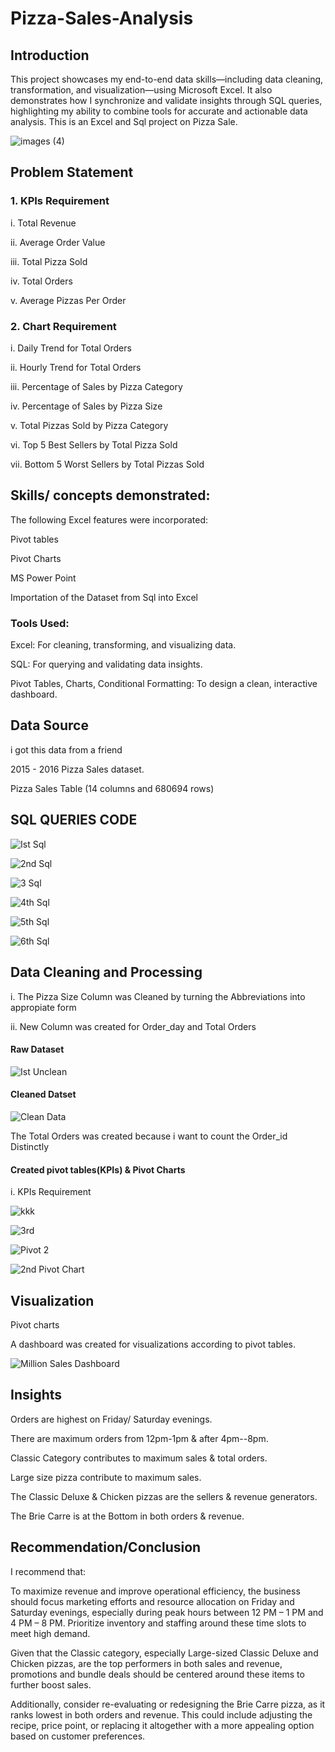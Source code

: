 # Pizza-Sales-Analysis
## Introduction
This project showcases my end-to-end data skills—including data cleaning, transformation, and visualization—using Microsoft Excel. It also demonstrates how I synchronize and validate insights through SQL queries, highlighting my ability to combine tools for accurate and actionable data analysis. 
This is an Excel and Sql project on Pizza Sale.


![images (4)](https://github.com/user-attachments/assets/709ba70b-be8b-4be3-b9ca-5da0a96c1b57)

## Problem Statement
### 1. KPIs Requirement

i. Total Revenue

ii. Average Order Value

iii. Total Pizza Sold

iv. Total Orders

v. Average Pizzas Per Order

### 2. Chart Requirement

i. Daily Trend for Total Orders

ii. Hourly Trend for Total Orders

iii. Percentage of Sales by Pizza Category

iv. Percentage of Sales by Pizza Size

v. Total Pizzas Sold by Pizza Category

vi. Top 5 Best Sellers by Total Pizza Sold

vii. Bottom 5 Worst Sellers by Total Pizzas Sold

## Skills/ concepts demonstrated:

The following Excel features were incorporated:

Pivot tables

Pivot Charts

MS Power Point

Importation of the Dataset from Sql into Excel

### Tools Used:
Excel: For cleaning, transforming, and visualizing data.

SQL: For querying and validating data insights.

Pivot Tables, Charts, Conditional Formatting: To design a clean, interactive dashboard.

## Data Source

i got this data from a friend

2015 - 2016 Pizza Sales dataset.

Pizza Sales Table (14 columns and 680694 rows)

## SQL QUERIES CODE
![Ist Sql](https://github.com/user-attachments/assets/ce7c68d0-c700-472d-b53f-0934da13efa5)

![2nd Sql](https://github.com/user-attachments/assets/4fb52c48-307f-4e50-a4e4-e3468c3dbb68)

![3 Sql](https://github.com/user-attachments/assets/2eae1f9a-ea2e-468e-a66f-0834737e867d)

![4th Sql](https://github.com/user-attachments/assets/7dde7256-3038-41ab-9341-f6268150d7c5)

![5th Sql](https://github.com/user-attachments/assets/2ed66718-1027-434a-9363-880bc7b06d49)

![6th Sql](https://github.com/user-attachments/assets/599d8a4e-3c8e-4d58-9ccd-f726680fe6b1)

## Data Cleaning and Processing

i. The Pizza Size Column was Cleaned by turning the Abbreviations into appropiate form

ii. New Column was created for Order_day and Total Orders
#### Raw Dataset

![Ist Unclean](https://github.com/user-attachments/assets/1f06e8a2-b513-480e-a576-27a4844e49e8)

#### Cleaned Datset

![Clean Data](https://github.com/user-attachments/assets/3d62cba5-2a9e-40a5-8394-75f06c488b8a)

The Total Orders was created because i want to count the Order_id Distinctly

#### Created pivot tables(KPIs) & Pivot Charts

i. KPIs Requirement

![kkk](https://github.com/user-attachments/assets/c615741e-464a-4171-91ed-296b26ffc258)

![3rd](https://github.com/user-attachments/assets/d661f58a-2083-4c80-9d81-1828ac5cca6f)

![Pivot 2](https://github.com/user-attachments/assets/8f509751-a3fa-471c-9c02-cf506f235611)

![2nd Pivot Chart](https://github.com/user-attachments/assets/45aaa7c7-b21b-4243-a972-1ccade25784e)


## Visualization

Pivot charts

A dashboard was created for visualizations according to pivot tables.

![Million Sales Dashboard](https://github.com/user-attachments/assets/b00feeb4-b2b4-4a7a-8730-f4e66150463f)

## Insights

Orders are highest on Friday/ Saturday evenings.

There are maximum orders from 12pm-1pm & after 4pm--8pm.

Classic Category contributes to maximum sales & total orders.

Large size pizza contribute to maximum sales.

The Classic Deluxe & Chicken pizzas are the sellers & revenue generators.
 
The Brie Carre is at the Bottom in both orders & revenue.

## Recommendation/Conclusion

I recommend that:

To maximize revenue and improve operational efficiency, the business should focus marketing efforts and resource allocation on Friday and Saturday evenings, especially during peak hours between 12 PM – 1 PM and 4 PM – 8 PM. Prioritize inventory and staffing around these time slots to meet high demand.

Given that the Classic category, especially Large-sized Classic Deluxe and Chicken pizzas, are the top performers in both sales and revenue, promotions and bundle deals should be centered around these items to further boost sales.

Additionally, consider re-evaluating or redesigning the Brie Carre pizza, as it ranks lowest in both orders and revenue. This could include adjusting the recipe, price point, or replacing it altogether with a more appealing option based on customer preferences.











